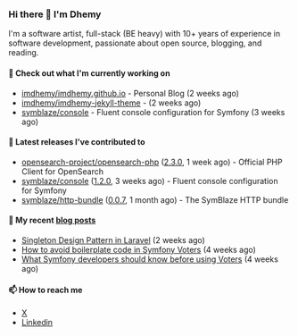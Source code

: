 ### Hi there 👋 I'm Dhemy

I'm a software artist, full-stack (BE heavy) with 10+ years of experience in software development,
passionate about open source, blogging, and reading.

#### 👷 Check out what I'm currently working on

- [imdhemy/imdhemy.github.io](https://github.com/imdhemy/imdhemy.github.io) - Personal Blog (2 weeks ago)
- [imdhemy/imdhemy-jekyll-theme](https://github.com/imdhemy/imdhemy-jekyll-theme) -  (2 weeks ago)
- [symblaze/console](https://github.com/symblaze/console) - Fluent console configuration for Symfony (3 weeks ago)

#### 🔭 Latest releases I've contributed to

- [opensearch-project/opensearch-php](https://github.com/opensearch-project/opensearch-php) ([2.3.0](https://github.com/opensearch-project/opensearch-php/releases/tag/2.3.0), 1 week ago) - Official PHP Client for OpenSearch
- [symblaze/console](https://github.com/symblaze/console) ([1.2.0](https://github.com/symblaze/console/releases/tag/1.2.0), 3 weeks ago) - Fluent console configuration for Symfony
- [symblaze/http-bundle](https://github.com/symblaze/http-bundle) ([0.0.7](https://github.com/symblaze/http-bundle/releases/tag/0.0.7), 1 month ago) - The SymBlaze HTTP bundle

#### 📜 My recent [blog posts](https://imdhemy.com/)

- [Singleton Design Pattern in Laravel](https://imdhemy.com/blog/php/singleton-design-pattern-in-laravel.html/) (2 weeks ago)
- [How to avoid boilerplate code in Symfony Voters](https://imdhemy.com/blog/php/how-to-avoid-boilerplate-code-in-symfony-voters.html/) (4 weeks ago)
- [What Symfony developers should know before using Voters](https://imdhemy.com/blog/php/what-symfony-developers-should-know-before-using-voters.html/) (4 weeks ago)

#### 📫 How to reach me

- [X](https://twitter.com/imdhemy)
- [Linkedin](https://linkedin.com/in/imdhemy)
